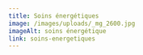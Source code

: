 ```yaml
---
title: Soins énergétiques
image: /images/uploads/_mg_2600.jpg
imageAlt: soins énergétique
link: soins-energetiques
---
```

